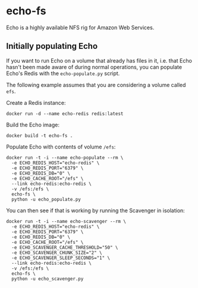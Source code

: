 # echo-fs
Echo is a highly available NFS rig for Amazon Web Services.

## Initially populating Echo

If you want to run Echo on a volume that already has files in it, i.e. that Echo hasn't been made aware of during normal operations, you can populate Echo's Redis with the `echo-populate.py` script.

The following example assumes that you are considering a volume called `efs`.

Create a Redis instance:

```
docker run -d --name echo-redis redis:latest
```

Build the Echo image:

```
docker build -t echo-fs .
```

Populate Echo with contents of volume `/efs`:

```
docker run -t -i --name echo-populate --rm \
  -e ECHO_REDIS_HOST="echo-redis" \
  -e ECHO_REDIS_PORT="6379" \
  -e ECHO_REDIS_DB="0" \
  -e ECHO_CACHE_ROOT="/efs" \
  --link echo-redis:echo-redis \
  -v /efs:/efs \
  echo-fs \
  python -u echo_populate.py
```

You can then see if that is working by running the Scavenger in isolation:

```
docker run -t -i --name echo-scavenger --rm \
  -e ECHO_REDIS_HOST="echo-redis" \
  -e ECHO_REDIS_PORT="6379" \
  -e ECHO_REDIS_DB="0" \
  -e ECHO_CACHE_ROOT="/efs" \
  -e ECHO_SCAVENGER_CACHE_THRESHOLD="50" \
  -e ECHO_SCAVENGER_CHUNK_SIZE="2" \
  -e ECHO_SCAVENGER_SLEEP_SECONDS="1" \
  --link echo-redis:echo-redis \
  -v /efs:/efs \
  echo-fs \
  python -u echo_scavenger.py
```
